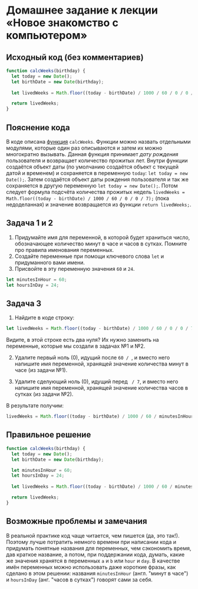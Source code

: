 # Домашнее задание к лекции «Новое знакомство с компьютером»

## Исходный код (без комментариев)
```javascript
function calcWeeks(birthday) {
  let today = new Date(); 
  let birthDate = new Date(birthday); 
  
  let livedWeeks = Math.floor((today - birthDate) / 1000 / 60 / 0 / 0 / 7); 

  return livedWeeks; 
}
```

## Пояснение кода
В коде описана [функция](https://learn.javascript.ru/function-basics) `calcWeeks`. Функции можно назвать отдельными модулями, которые один раз описываются и затем их можно многократно вызывать. Данная функция принимает *дату рождения* пользователя и возвращает количество прожитых лет.
Внутри функции создаётся объект даты (по умолчанию создаётся объект с текущей датой и временем) и сохраняется в переменную `today`: `let today = new Date();`. Затем создаётся объект даты рождения пользователя и так же сохраняется в другую переменную `let today = new Date();`. Потом следует формула подсчёта количества прожитых недель `livedWeeks = Math.floor((today - birthDate) / 1000 / 60 / 0 / 0 / 7);` (пока недоделанная) и значение возвращается из функции `return livedWeeks;`.

## Задача 1 и 2 
1. Придумайте имя для переменной, в которой будет храниться число, обозначающее количество минут в часе и часов в сутках. Помните про правила именования переменных.
2. Создайте переменные при помощи ключевого слова `let` и придуманного вами имени. 
3. Присвойте в эту переменную значения `60` и `24`.

```javascript
let minutesInHour = 60;
let hoursInDay = 24;
```

## Задача 3
1. Найдите в коде строку: 
```javascript
let livedWeeks = Math.floor((today - birthDate) / 1000 / 60 / 0 / 0 / 7); 
```
Видите, в этой строке есть два нуля? Их нужно заменить на переменные, которые мы создали в задачах №1 и №2.

2. Удалите первый ноль (0), идущий после `60 / `, и вместо него напишите имя переменной, хранящей значение количества минут в часе (из задачи №1).

3. Удалите сделующий ноль (0), идущий перед ` / 7`, и вместо него напишите имя переменной, хранящей значение количества часов в сутках (из задачи №2). 

В результате получим:
```javascript
livedWeeks = Math.floor((today - birthDate) / 1000 / 60 / minutesInHour / hoursInDay / 7); 
```

## Правильное решение
```javascript
function calcWeeks(birthday) {
  let today = new Date(); 
  let birthDate = new Date(birthday); 

  let minutesInHour = 60;
  let hoursInDay = 24;
  
  let livedWeeks = Math.floor((today - birthDate) / 1000 / 60 / minutesInHour / hoursInDay / 7); 

  return livedWeeks; 
}
```

## Возможные проблемы и замечания
В реальной практике код чаще читается, чем пишется (да, это так!). Поэтому лучше потратить немного времени при написании кода и придумать понятные названия для переменных, чем сэкономить время, дав краткое название, а потом, при поддержании кода, думать, какие же значения хранятся в переменных `a` и `b` или `hour` и `day`. В качестве имён переменных можно использовать даже короткие фразы, как сделано в этом решении: названия `minutesInHour` (англ. "минут в часе") и `hoursInDay` (анг. "часов в сутках") говорят сами за себя.